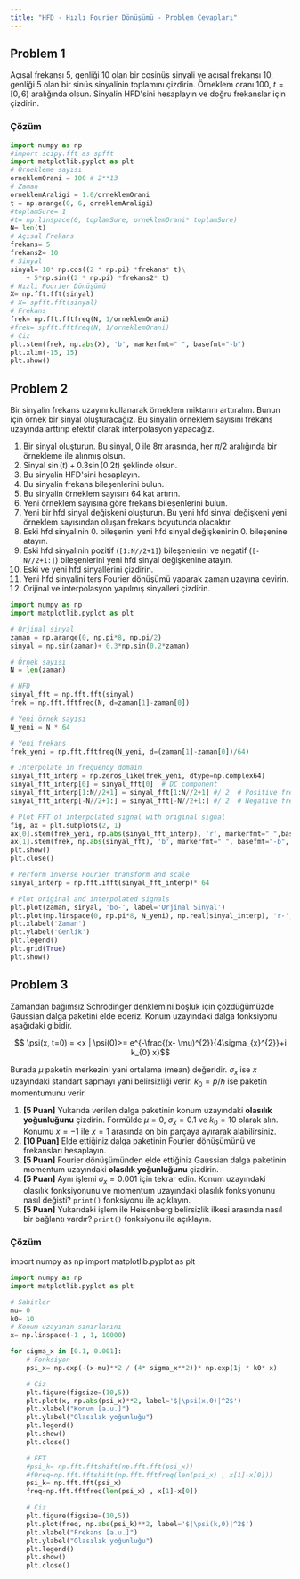 ```yaml
---
title: "HFD - Hızlı Fourier Dönüşümü - Problem Cevapları"
---
```


## Problem 1

Açısal frekansı 5, genliği 10 olan bir cosinüs sinyali ve açısal frekansı 10, genliği 5 olan bir sinüs sinyalinin toplamını çizdirin. Örneklem oranı $100$, $t=[0,6)$ aralığında olsun. Sinyalin HFD'sini hesaplayın ve doğru frekanslar için çizdirin.

### Çözüm

```python
import numpy as np
#import scipy.fft as spfft
import matplotlib.pyplot as plt
# Örnekleme sayısı
orneklemOrani = 100 # 2**13
# Zaman
orneklemAraligi = 1.0/orneklemOrani
t = np.arange(0, 6, orneklemAraligi)
#toplamSure= 1
#t= np.linspace(0, toplamSure, orneklemOrani* toplamSure)
N= len(t)
# Açısal Frekans
frekans= 5
frekans2= 10
# Sinyal
sinyal= 10* np.cos((2 * np.pi) *frekans* t)\
    + 5*np.sin((2 * np.pi) *frekans2* t)
# Hızlı Fourier Dönüşümü
X= np.fft.fft(sinyal)
# X= spfft.fft(sinyal)
# Frekans
frek= np.fft.fftfreq(N, 1/orneklemOrani)
#frek= spfft.fftfreq(N, 1/orneklemOrani)
# Çiz
plt.stem(frek, np.abs(X), 'b', markerfmt=" ", basefmt="-b")
plt.xlim(-15, 15)
plt.show()
```

## Problem 2

Bir sinyalin frekans uzayını kullanarak örneklem miktarını arttıralım. Bunun için örnek bir sinyal oluşturacağız. Bu sinyalin örneklem sayısını frekans uzayında arttırıp efektif olarak interpolasyon yapacağız. 

1. Bir sinyal oluşturun. Bu sinyal, $0$ ile $8\pi$ arasında, her $\pi/2$ aralığında bir örnekleme ile alınmış olsun.
2. Sinyal $\sin(t) + 0.3\sin(0.2t)$ şeklinde olsun.
3. Bu sinyalin HFD'sini hesaplayın.
4. Bu sinyalin frekans bileşenlerini bulun.
5. Bu sinyalin örneklem sayısını $64$ kat artırın.
6. Yeni örneklem sayısına göre frekans bileşenlerini bulun.
7. Yeni bir hfd sinyal değişkeni oluşturun. Bu yeni hfd sinyal değişkeni yeni örneklem sayısından oluşan frekans boyutunda olacaktır.
8. Eski hfd sinyalinin 0. bileşenini yeni hfd sinyal değişkeninin 0. bileşenine atayın.
9. Eski hfd sinyalinin pozitif (`[1:N//2+1]`) bileşenlerini ve negatif (`[-N//2+1:]`) bileşenlerini yeni hfd sinyal değişkenine atayın.
10. Eski ve yeni hfd sinyallerini çizdirin.
11. Yeni hfd sinyalini ters Fourier dönüşümü yaparak zaman uzayına çevirin.
12. Orijinal ve interpolasyon yapılmış sinyalleri çizdirin.

```python
import numpy as np
import matplotlib.pyplot as plt

# Orjinal sinyal
zaman = np.arange(0, np.pi*8, np.pi/2)
sinyal = np.sin(zaman)+ 0.3*np.sin(0.2*zaman)

# Örnek sayısı
N = len(zaman)

# HFD
sinyal_fft = np.fft.fft(sinyal)
frek = np.fft.fftfreq(N, d=zaman[1]-zaman[0])

# Yeni örnek sayısı
N_yeni = N * 64

# Yeni frekans
frek_yeni = np.fft.fftfreq(N_yeni, d=(zaman[1]-zaman[0])/64)

# Interpolate in frequency domain
sinyal_fft_interp = np.zeros_like(frek_yeni, dtype=np.complex64)
sinyal_fft_interp[0] = sinyal_fft[0]  # DC component
sinyal_fft_interp[1:N//2+1] = sinyal_fft[1:N//2+1] #/ 2  # Positive frequencies
sinyal_fft_interp[-N//2+1:] = sinyal_fft[-N//2+1:] #/ 2  # Negative frequencies

# Plot FFT of interpolated signal with original signal
fig, ax = plt.subplots(2, 1)
ax[0].stem(frek_yeni, np.abs(sinyal_fft_interp), 'r', markerfmt=" ",basefmt="-r", label='Interpolasyon')
ax[1].stem(frek, np.abs(sinyal_fft), 'b', markerfmt=" ", basefmt="-b", label='Orjinal')
plt.show()
plt.close()

# Perform inverse Fourier transform and scale
sinyal_interp = np.fft.ifft(sinyal_fft_interp)* 64

# Plot original and interpolated signals
plt.plot(zaman, sinyal, 'bo-', label='Orjinal Sinyal')
plt.plot(np.linspace(0, np.pi*8, N_yeni), np.real(sinyal_interp), 'r-', label='Interpole Sinyal')
plt.xlabel('Zaman')
plt.ylabel('Genlik')
plt.legend()
plt.grid(True)
plt.show()
```

## Problem 3

Zamandan bağımsız Schrödinger denklemini boşluk için çözdüğümüzde Gaussian dalga paketini elde ederiz. Konum uzayındaki dalga fonksiyonu aşağıdaki gibidir.

$$ \psi(x, t=0) = <x | \psi(0)>= e^{-\frac{(x- \mu)^{2}}{4\sigma_{x}^{2}}+i k_{0} x}$$

Burada $\mu$ paketin merkezini yani ortalama (mean) değeridir. $\sigma_{x}$ ise $x$ uzayındaki standart sapmayı yani belirsizliği verir. $k_{0}= p/\hbar$ ise paketin momentumunu verir.

1. **[5 Puan]** Yukarıda verilen dalga paketinin konum uzayındaki **olasılık yoğunluğunu** çizdirin. Formülde $\mu = 0$, $\sigma_{x} = 0.1$ ve $k_{0} = 10$ olarak alın. Konumu $x = -1$ ile $x = 1$ arasında on bin parçaya ayırarak alabilirsiniz.
2. **[10 Puan]** Elde ettiğiniz dalga paketinin Fourier dönüşümünü ve frekansları hesaplayın. 
3. **[5 Puan]** Fourier dönüşümünden elde ettiğiniz Gaussian dalga paketinin momentum uzayındaki **olasılık yoğunluğunu** çizdirin.
4. **[5 Puan]** Aynı işlemi $\sigma_x=0.001$ için tekrar edin. Konum uzayındaki olasılık fonksiyonunu ve momentum uzayındaki olasılık fonksiyonunu nasıl değişti? `print()` fonksiyonu ile açıklayın.
5. **[5 Puan]** Yukarıdaki işlem ile Heisenberg belirsizlik ilkesi arasında nasıl bir bağlantı vardır? `print()` fonksiyonu ile açıklayın.

### Çözüm

import numpy as np
import matplotlib.pyplot as plt

```python
import numpy as np
import matplotlib.pyplot as plt

# Sabitler
mu= 0
k0= 10
# Konum uzayının sınırlarını
x= np.linspace(-1 , 1, 10000)

for sigma_x in [0.1, 0.001]:
    # Fonksiyon
    psi_x= np.exp(-(x-mu)**2 / (4* sigma_x**2))* np.exp(1j * k0* x)

    # Çiz
    plt.figure(figsize=(10,5))
    plt.plot(x, np.abs(psi_x)**2, label='$|\psi(x,0)|^2$')
    plt.xlabel("Konum [a.u.]")
    plt.ylabel("Olasılık yoğunluğu")
    plt.legend()
    plt.show()
    plt.close()

    # FFT
    #psi_k= np.fft.fftshift(np.fft.fft(psi_x))
    #f0req=np.fft.fftshift(np.fft.fftfreq(len(psi_x) , x[1]-x[0]))
    psi_k= np.fft.fft(psi_x)
    freq=np.fft.fftfreq(len(psi_x) , x[1]-x[0])

    # Çiz
    plt.figure(figsize=(10,5))
    plt.plot(freq, np.abs(psi_k)**2, label='$|\psi(k,0)|^2$')
    plt.xlabel("Frekans [a.u.]")
    plt.ylabel("Olasılık yoğunluğu")
    plt.legend()
    plt.show()
    plt.close()
```